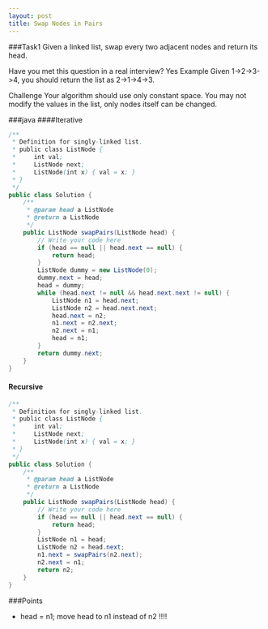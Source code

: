 ```yaml
---
layout: post
title: Swap Nodes in Pairs
---
```

###Task1
Given a linked list, swap every two adjacent nodes and return its head.

Have you met this question in a real interview? Yes
Example
Given 1->2->3->4, you should return the list as 2->1->4->3.

Challenge
Your algorithm should use only constant space. You may not modify the values in the list, only nodes itself can be changed.

###java
####Iterative
```java
/**
 * Definition for singly-linked list.
 * public class ListNode {
 *     int val;
 *     ListNode next;
 *     ListNode(int x) { val = x; }
 * }
 */
public class Solution {
    /**
     * @param head a ListNode
     * @return a ListNode
     */
    public ListNode swapPairs(ListNode head) {
        // Write your code here
        if (head == null || head.next == null) {
            return head;
        }
        ListNode dummy = new ListNode(0);
        dummy.next = head;
        head = dummy;
        while (head.next != null && head.next.next != null) {
            ListNode n1 = head.next;
            ListNode n2 = head.next.next;
            head.next = n2;
            n1.next = n2.next;
            n2.next = n1;
            head = n1;
        }
        return dummy.next;
    }
}

```

#### Recursive
```java
/**
 * Definition for singly-linked list.
 * public class ListNode {
 *     int val;
 *     ListNode next;
 *     ListNode(int x) { val = x; }
 * }
 */
public class Solution {
    /**
     * @param head a ListNode
     * @return a ListNode
     */
    public ListNode swapPairs(ListNode head) {
        // Write your code here
        if (head == null || head.next == null) {
            return head;
        }
        ListNode n1 = head;
        ListNode n2 = head.next;
        n1.next = swapPairs(n2.next);
        n2.next = n1;
        return n2;
    }
}
```

###Points
* head = n1; move head to n1 instead of n2 !!!!

